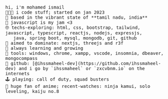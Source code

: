 <!-- README inspired by @unrealapex -->
<samp> 
  hi, i'm mohamed ismail<br>
  👩🏼‍💻 i code stuff; started on jan 2023<br>
  🌁 based in the vibrant state of **tamil nadu, india**<br>
  💛 javascript is my jam <3 <br>
  🤓 techs-exploring: html, css, bootstrap, tailwind, javascript, typescript, reactjs, nodejs, expressjs, <br>
  &nbsp; &nbsp;java, spring boot, mysql, mongodb, git, github <br>
  🎯 aimed to dominate: nextjs, threejs and r3f <br>
  🌱 always learning and growing <br>
  🧰 tools: windows, chrome, xampp, vscode, insomnia, dbeaver, mongocompass<br>
  📡 github: [@ihssmaheel-dev](https://github.com/ihssmaheel-dev) and i go by `ihssmaheel` or `zxcvbnm.io` on the internets<br>
  🕹️ playing: call of duty, squad busters<br>
  🎥 huge fan of anime; recent-watches: ninja kamui, solo leveling, kaiju no.8<br>
</samp>

<!--
**ihssmaheel-dev/ihssmaheel-dev** is a ✨ _special_ ✨ repository because its `README.md` (this file) appears on your GitHub profile.

Here are some ideas to get you started:

- 🔭 I’m currently working on ...
- 🌱 I’m currently learning ...
- 👯 I’m looking to collaborate on ...
- 🤔 I’m looking for help with ...
- 💬 Ask me about ...
- 📫 How to reach me: ...
- 😄 Pronouns: ...
- ⚡ Fun fact: ...
-->
